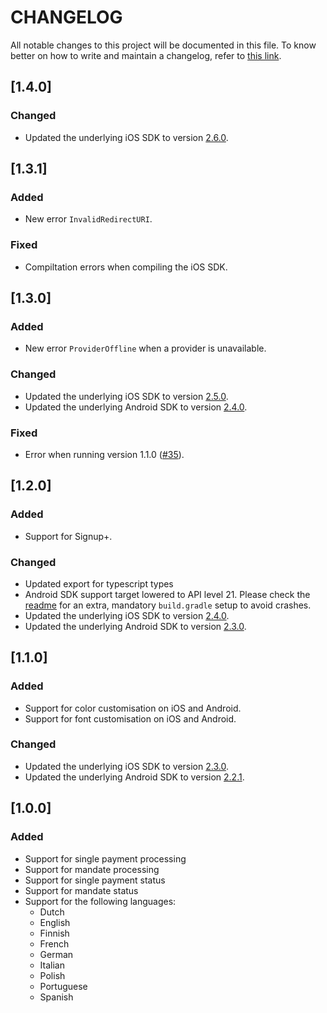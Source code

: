 # CHANGELOG
All notable changes to this project will be documented in this file. To know better on how to write and maintain a changelog, refer to [this link](https://keepachangelog.com/en/1.0.0/).

## [1.4.0]

### Changed

- Updated the underlying iOS SDK to version [2.6.0](https://github.com/TrueLayer/TrueLayer-iOS-SDK/releases/tag/2.6.0).

## [1.3.1]

### Added

- New error `InvalidRedirectURI`.

### Fixed

- Compiltation errors when compiling the iOS SDK.

## [1.3.0]

### Added

- New error `ProviderOffline` when a provider is unavailable.

### Changed

- Updated the underlying iOS SDK to version [2.5.0](https://github.com/TrueLayer/TrueLayer-iOS-SDK/releases/tag/2.5.0).
- Updated the underlying Android SDK to version [2.4.0](https://docs.truelayer.com/docs/android-sdk-release-history).

### Fixed

- Error when running version 1.1.0 ([#35](https://github.com/TrueLayer/truelayer-react-native-sdk/issues/35)).

## [1.2.0]

### Added

- Support for Signup+.

### Changed

- Updated export for typescript types
- Android SDK support target lowered to API level 21. Please check the [readme](README.md) for an extra, mandatory `build.gradle` setup to avoid crashes.
- Updated the underlying iOS SDK to version [2.4.0](https://github.com/TrueLayer/TrueLayer-iOS-SDK/releases/tag/2.4.0).
- Updated the underlying Android SDK to version [2.3.0](https://docs.truelayer.com/docs/android-sdk-release-history).


## [1.1.0]

### Added

- Support for color customisation on iOS and Android.
- Support for font customisation on iOS and Android.

### Changed

- Updated the underlying iOS SDK to version [2.3.0](https://github.com/TrueLayer/TrueLayer-iOS-SDK/releases/tag/2.3.0).
- Updated the underlying Android SDK to version [2.2.1](https://docs.truelayer.com/docs/android-sdk-release-history).

## [1.0.0]

### Added
- Support for single payment processing
- Support for mandate processing
- Support for single payment status
- Support for mandate status
- Support for the following languages:
  - Dutch
  - English
  - Finnish
  - French
  - German
  - Italian
  - Polish
  - Portuguese
  - Spanish

